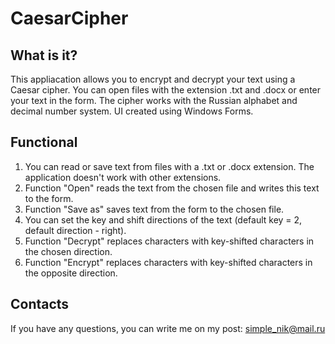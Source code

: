 CaesarCipher
===========

What is it?
-----------

This appliacation allows you to encrypt and decrypt your text using a Caesar cipher.
You can open files with the extension .txt and .docx or enter your text in the form.
The cipher works with the Russian alphabet and decimal number system.
UI created using Windows Forms.

Functional
-----------

1) You can read or save text from files with a .txt or .docx extension. The application doesn't work with other extensions.
2) Function "Open" reads the text from the chosen file and writes this text to the form.
3) Function "Save as" saves text from the form to the chosen file.
4) You can set the key and shift directions of the text (default key = 2, default direction - right).
5) Function "Decrypt" replaces characters with key-shifted characters in the chosen direction.
6) Function "Encrypt" replaces characters with key-shifted characters in the opposite direction.

Contacts
-----------

If you have any questions, you can write me on my post: simple_nik@mail.ru
